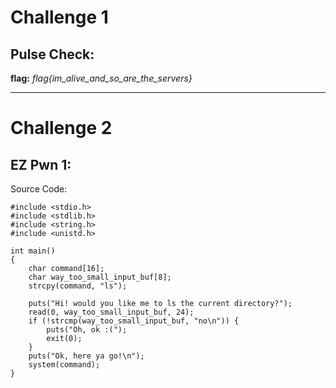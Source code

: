 # Challenge 1

## Pulse Check:

**flag:** *flag{im_alive_and_so_are_the_servers}*

___

# Challenge 2

## EZ Pwn 1:
Source Code:
~~~
#include <stdio.h>
#include <stdlib.h>
#include <string.h>
#include <unistd.h>

int main()
{
    char command[16];
    char way_too_small_input_buf[8];
    strcpy(command, "ls");
    
    puts("Hi! would you like me to ls the current directory?");
    read(0, way_too_small_input_buf, 24);
    if (!strcmp(way_too_small_input_buf, "no\n")) {
        puts("Oh, ok :(");
        exit(0);
    }
    puts("Ok, here ya go!\n");
    system(command);
}
~~~

